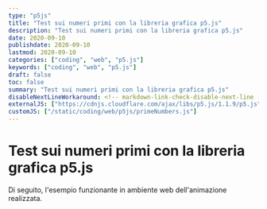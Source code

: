 ```yaml
---
type: "p5js"
title: "Test sui numeri primi con la libreria grafica p5.js"
description: "Test sui numeri primi con la libreria grafica p5.js"
date: 2020-09-10
publishdate: 2020-09-10
lastmod: 2020-09-10
categories: ["coding", "web", "p5.js"]
keywords: ["coding", "web", "p5.js"]
draft: false
toc: false
summary: "Test sui numeri primi con la libreria grafica p5.js"
disableNextLineWorkaround: <!-- markdown-link-check-disable-next-line -->
externalJS: ["https://cdnjs.cloudflare.com/ajax/libs/p5.js/1.1.9/p5.js"]
customJS: ["/static/coding/web/p5js/primeNumbers.js"]
---
```


# Test sui numeri primi con la libreria grafica p5.js

Di seguito, l'esempio funzionante in ambiente web dell'animazione realizzata.

<div id="primeNumbers"></div>
